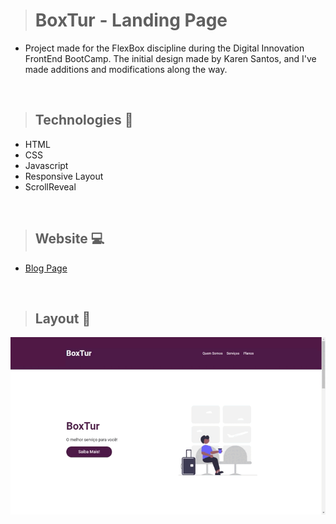 ># BoxTur - Landing Page

* Project made for the FlexBox discipline during the Digital Innovation FrontEnd BootCamp. The initial design made by Karen Santos, and
I've made additions and modifications along the way.

<br>

>## Technologies 🧰
+ HTML
+ CSS
+ Javascript
+ Responsive Layout
+ ScrollReveal

<br>

>## Website 💻
+ [Blog Page](https://boxtur-landingpage.netlify.app/)

<br>

>## Layout 🎥

<img src="https://github.com/giselle-ferreira/BoxTur-LandingPage/blob/main/assets/flex-box-project.gif" />

>


